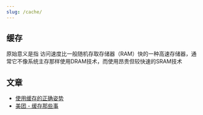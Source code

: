 ```yaml
---
slug: /cache/
---
```


## 缓存

原始意义是指 访问速度比一般随机存取存储器（RAM）快的一种高速存储器，通常它不像系统主存那样使用DRAM技术，而使用昂贵但较快速的SRAM技术

## 文章

* [使用缓存的正确姿势](https://www.cnblogs.com/songwenjie/p/9027012.html)
* [美团 - 缓存那些事](https://tech.meituan.com/2017/03/17/cache-about.html)